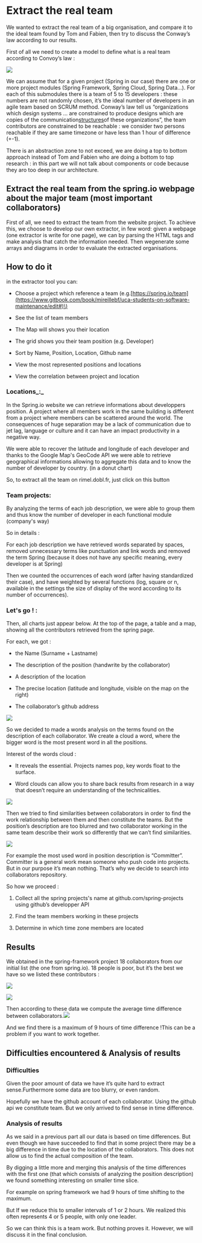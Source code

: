 # **Extract the real team**

We wanted to extract the real team of a big organisation, and compare it to the ideal team found by Tom and Fabien, then try to discuss the Conway’s law according to our results.

First of all we need to create a model to define what is a real team according to Convoy’s law :

![](https://lh5.googleusercontent.com/Dp4OU7-zov2DpQUfG-aY5ynyxBUqxMUzlCyItzWEzGQQzwSvePWxbETZCJ75b9UXYzOUjLJ3uHxZ3TxFNRqT350hcbGwUGgIawr9_iGQgA_xr2g8oIRhIy-iQqg7VxHPNvvh73lw)

We can assume that for a given project \(Spring in our case\) there are one or more project modules \(Spring Framework, Spring Cloud, Spring Data…\). For each of this submodules there is a team of 5 to 15 developers : these numbers are not randomly chosen, it’s the ideal number of developers in an agile team based on SCRUM method. Conway’s law tell us “organizations which design systems ... are constrained to produce designs which are copies of the communication[structures](https://en.wikipedia.org/wiki/Organizational_structure)of these organizations”, the team contributors are constrained to be reachable : we consider two persons reachable if they are same timezone or have less than 1 hour of difference \(+-1\).

There is an abstraction zone to not exceed, we are doing a top to bottom approach instead of Tom and Fabien who are doing a bottom to top research : in this part we will not talk about components or code because they aro too deep in our architecture.

## Extract the real team from the spring.io webpage about the major team \(most important collaborators\)

First of all, we need to extract the team from the website project. To achieve this, we choose to develop our own extractor, in few word: given a webpage \(one extractor is write for one page\), we can by parsing the HTML tags and make analysis that catch the information needed. Then wegenerate some arrays and diagrams in order to evaluate the extracted organisations.

## How to do it

in the extractor tool you can:

* Choose a project which reference a team \(e.g.[https://spring.io/team](https://www.gitbook.com/book/mireillebf/uca-students-on-software-maintenance/edit#)\)

* See the list of team members

* The Map will shows you their location

* The grid shows you their team position \(e.g. Developer\)

* Sort by Name, Position, Location, Github name

* View the most represented positions and locations

* View the correlation between project and location

### Locations_:_

In the Spring.io website we can retrieve informations about developpers position. A project where all members work in the same building is different from a project where members can be scattered around the world. The consequences of huge separation may be a lack of communication due to jet lag, language or culture and it can have an impact productivity in a negative way.

We were able to recover the latitude and longitude of each developer and thanks to the Google Map's GeoCode API we were able to retrieve geographical informations allowing to aggregate this data and to know the number of developer by country. \(in a donut chart\)

So, to extract all the team on rimel.dobl.fr, just click on this button

### Team projects:

By analyzing the terms of each job description, we were able to group them and thus know the number of developer in each functional module \(company's way\)

So in details :

For each job description we have retrieved words separated by spaces, removed unnecessary terms like punctuation and link words and removed the term Spring \(because it does not have any specific meaning, every developer is at Spring\)

Then we counted the occurrences of each word \(after having standardized their case\), and have weighted by several functions \(log, square or n, available in the settings the size of display of the word according to its number of occurrences\).

### Let's go ! :

Then, all charts just appear below. At the top of the page, a table and a map, showing all the contributors retrieved from the spring page.

For each, we got :

* the Name \(Surname + Lastname\)

* The description of the position \(handwrite by the collaborator\)

* A description of the location

* The precise location \(latitude and longitude, visible on the map on the right\)

* The collaborator’s github address

![](https://lh4.googleusercontent.com/XNjBt__q7qyj2oQRQYYQsms_j9f7t-jVGKYJvlooLSFkktaPU6FK_I-7hSyUkIaw-exooBIXBSD3bh0TwmlFNbzxqATB3VdD4UY3c1ttVibe0DtK41Tk_P2HYwgcTVVc859mSeEq)

So we decided to made a words analysis on the terms found on the description of each collaborator. We create a cloud a word, where the bigger word is the most present word in all the positions.

Interest of the words cloud :

* It reveals the essential. Projects names pop, key words float to the surface.

* Word clouds can allow you to share back results from research in a way that doesn’t require an understanding of the technicalities.

![](https://lh3.googleusercontent.com/WcFoXPkRVInDtJSBld6hQYLIEi4hhcfSrJAEFkYFitvlOI1jWblhZ1LVUVq80y-Zaf9AQeDqbDFygNaTOuMvKDWnrcsb45oGkm5VlD75hNJ9MtlKgOrWGThWLqMJdlwQOlzBw_hz)

Then we tried to find similarities between collaborators in order to find the work relationship between them and then constitute the teams. But the position’s description are too blurred and two collaborator working in the same team describe their work so differently that we can’t find similarities.

![](https://lh6.googleusercontent.com/cEB6gUP40nmtv3YVcB7zmWaM7G5FGOKA78d0-D71qyBE3eS5Ww1m1KIjKk3EhelnobDmzM5ErBVO9_TgrVNqxaTLAvOY_U8Q6k_s2KKsx9S4fejGFSehV2kG--KETVOpf2ARzR_H)

For example the most used word in position description is “Committer”. Committer is a general work mean someone who push code into projects. But in our purpose it’s mean nothing. That’s why we decide to search into collaborators repository.

So how we proceed :

1. Collect all the spring projects's name at github.com/spring-projects using github’s developper API

2. Find the team members working in these projects

3. Determine in which time zone members are located

## Results

We obtained in the spring-framework project 18 collaborators from our initial list \(the one from spring.io\). 18 people is poor, but it’s the best we have so we listed these contributors :

![](https://lh6.googleusercontent.com/IBf99yKrnBc7O8Cot4bB6GGTzscaFanvfssTT4UY6SWQL3PcLPHzOFpaORoetqj9tkJm7OOCihrRH2N4swxHvznikyLBO-tUW896duf_vEhnitBxiaSxojKHWT78D_T-kSPXnoUP)

![](https://lh4.googleusercontent.com/H14dxxLPd4Hptpfg_rcbym0jU9EFOEsFpggZ15cNKESRhR5WVBEduIUkoKymO6wW-BEdPJp2tAStWONOENawUZOI7tlBDFIfUecy2o4hVqDNfzIIq8GTK0TGVZ2AmkYg13V1sfvO)

Then according to these data we compute the average time difference between collaborators.![](https://lh4.googleusercontent.com/3muWtfPvnGRwx4rF6qBHlWa5e87kEcJn6Pn4acOpjbdisKeiLLmcWsQCFFP1Ki8EeGcHkEtP66qNPmi864jhOgORfte0WOSE4el4NEIAQYi5EuCyxN3N1PJneIVAFRAynQOI0xrV)

And we find there is a maximum of 9 hours of time difference !This can be a problem if you want to work together.

## Difficulties encountered & Analysis of results

### Difficulties

Given the poor amount of data we have it’s quite hard to extract sense.Furthermore some data are too blurry, or even random.

Hopefully we have the github account of each collaborator. Using the github api we constitute team. But we only arrived to find sense in time difference.

### Analysis of results

As we said in a previous part all our data is based on time differences. But even though we have succeeded to find that in some project there may be a big difference in time due to the location of the collaborators. This does not allow us to find the actual composition of the team.

By digging a little more and merging this analysis of the time differences with the first one \(that which consists of analyzing the position description\) we found something interesting on smaller time slice.

For example on spring framework we had 9 hours of time shifting to the maximum.

But If we reduce this to smaller intervals of 1 or 2 hours. We realized this often represents 4 or 5 people, with only one leader.

So we can think this is a team work. But nothing proves it. However, we will discuss it in the final conclusion.

